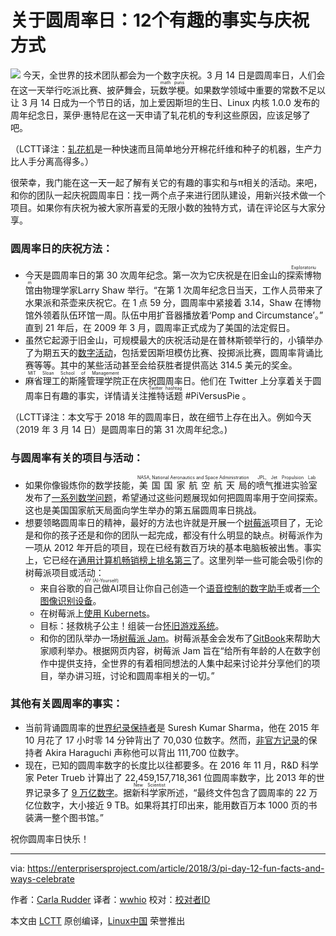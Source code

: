 关于圆周率日：12个有趣的事实与庆祝方式
======

![](https://enterprisersproject.com/sites/default/files/styles/620x350/public/images/cio_piday.png?itok=kTht0qV9)
今天，全世界的技术团队都会为一个数字庆祝。3 月 14 日是圆周率日，人们会在这一天举行吃派比赛、披萨舞会，玩<ruby>数学梗<rt>math puns</rt></ruby>。如果数学领域中重要的常数不足以让 3 月 14 日成为一个节日的话，加上爱因斯坦的生日、Linux 内核 1.0.0 发布的周年纪念日，莱伊·惠特尼在这一天申请了轧花机的专利这些原因，应该足够了吧。

（LCTT译注：[轧花机](https://zh.wikipedia.org/wiki/%E8%BB%8B%E6%A3%89%E6%A9%9F)是一种快速而且简单地分开棉花纤维和种子的机器，生产力比人手分离高得多。）

很荣幸，我门能在这一天一起了解有关它的有趣的事实和与π相关的活动。来吧，和你的团队一起庆祝圆周率日：找一两个点子来进行团队建设，用新兴技术做一个项目。如果你有庆祝为被大家所喜爱的无限小数的独特方式，请在评论区与大家分享。

### 圆周率日的庆祝方法：

  * 今天是圆周率日的第 30 次周年纪念。第一次为它庆祝是在旧金山的<ruby>探索博物馆<rt>Exploratorium</rt></ruby>由物理学家Larry Shaw 举行。“在第 1 次周年纪念日当天，工作人员带来了水果派和茶壶来庆祝它。在 1 点 59 分，圆周率中紧接着 3.14，Shaw 在博物馆外领着队伍环馆一周。队伍中用扩音器播放着‘Pomp and Circumstance’。” 直到 21 年后，在 2009 年 3 月，圆周率正式成为了美国的法定假日。
  * 虽然它起源于旧金山，可规模最大的庆祝活动是在普林斯顿举行的，小镇举办了为期五天的[数字活动][2]，包括爱因斯坦模仿比赛、投掷派比赛，圆周率背诵比赛等等。其中的某些活动甚至会给获胜者提供高达 314.5 美元的奖金。
  * <ruby>麻省理工的斯隆管理学院<rt>MIT Sloan School of Management</rt></ruby>正在庆祝圆周率日。他们在 Twitter 上分享着关于圆周率日有趣的事实，详情请关注<ruby>推特话题<rt>Twitter hashtag</rt></ruby> #PiVersusPie 。

（LCTT译注：本文写于 2018 年的圆周率日，故在细节上存在出入。例如今天（2019 年 3 月 14 日）是圆周率日的第 31 次周年纪念。)

### 与圆周率有关的项目与活动：

  * 如果你像锻炼你的数学技能，<ruby>美国国家航空航天局<rt>NASA, National Aeronautics and Space Administration</rt></ruby>的<ruby>喷气推进实验室<rt>JPL, Jet Propulsion Lab</rt></ruby>发布了[一系列数学问题][4]，希望通过这些问题展现如何把圆周率用于空间探索。这也是美国国家航天局面向学生举办的第五届圆周率日挑战。
  * 想要领略圆周率日的精神，最好的方法也许就是开展一个[树莓派][5]项目了，无论是和你的孩子还是和你的团队一起完成，都没有什么明显的缺点。树莓派作为一项从 2012 年开启的项目，现在已经有数百万块的基本电脑板被出售。事实上，它已经在[通用计算机畅销榜上排名第三][6]了。这里列举一些可能会吸引你的树莓派项目或活动：
    * 来自谷歌的<ruby>自己做AI<rt>AIY (AI-Yourself)</rt></ruby>项目让你自己创造一个[语音控制的数字助手][7]或者[一个图像识别设备][8]。
    * 在树莓派上[使用 Kubernets][9]。
    * 目标：拯救桃子公主！组装一台[怀旧游戏系统][10]。
    * 和你的团队举办一场[树莓派 Jam][11]。树莓派基金会发布了[GitBook][12]来帮助大家顺利举办。根据网页内容，树莓派 Jam 旨在“给所有年龄的人在数字创作中提供支持，全世界的有着相同想法的人集中起来讨论并分享他们的项目，举办讲习班，讨论和圆周率相关的一切。”

### 其他有关圆周率的事实：

  * 当前背诵圆周率的[世界纪录保持者][13]是 Suresh Kumar Sharma，他在 2015 年 10 月花了 17 小时零 14 分钟背出了 70,030 位数字。然而，[非官方记录][14]的保持者 Akira Haraguchi 声称他可以背出 111,700 位数字。
  * 现在，已知的圆周率数字的长度比以往都要多。在 2016 年 11 月，R&D 科学家 Peter Trueb 计算出了 22,459,157,718,361 位圆周率数字，比 2013 年的世界记录多了 [9 万亿数字][15]。据<ruby>新科学家<rt>New Scientist</rt></ruby>所述，“最终文件包含了圆周率的 22 万亿位数字，大小接近 9 TB。如果将其打印出来，能用数百万本 1000 页的书装满一整个图书馆。”

祝你圆周率日快乐！


--------------------------------------------------------------------------------

via: https://enterprisersproject.com/article/2018/3/pi-day-12-fun-facts-and-ways-celebrate

作者：[Carla Rudder][a]
译者：[wwhio](https://github.com/wwhio)
校对：[校对者ID](https://github.com/校对者ID)

本文由 [LCTT](https://github.com/LCTT/TranslateProject) 原创编译，[Linux中国](https://linux.cn/) 荣誉推出

[a]:https://enterprisersproject.com/user/crudder
[1]:https://www.exploratorium.edu/pi/pi-day-history
[2]:https://princetontourcompany.com/activities/pi-day/
[3]:https://twitter.com/MITSloan
[4]:https://www.jpl.nasa.gov/news/news.php?feature=7074
[5]:https://opensource.com/resources/raspberry-pi
[6]:https://www.theverge.com/circuitbreaker/2017/3/17/14962170/raspberry-pi-sales-12-5-million-five-years-beats-commodore-64
[7]:http://www.zdnet.com/article/raspberry-pi-this-google-kit-will-turn-your-pi-into-a-voice-controlled-digital-assistant/
[8]:http://www.zdnet.com/article/google-offers-raspberry-pi-owners-this-new-ai-vision-kit-to-spot-cats-people-emotions/
[9]:https://opensource.com/article/17/3/kubernetes-raspberry-pi
[10]:https://opensource.com/article/18/1/retro-gaming
[11]:https://opensource.com/article/17/5/how-run-raspberry-pi-meetup
[12]:https://www.raspberrypi.org/blog/support-raspberry-jam-community/
[13]:http://www.pi-world-ranking-list.com/index.php?page=lists&category=pi
[14]:https://www.theguardian.com/science/alexs-adventures-in-numberland/2015/mar/13/pi-day-2015-memory-memorisation-world-record-japanese-akira-haraguchi
[15]:https://www.newscientist.com/article/2124418-celebrate-pi-day-with-9-trillion-more-digits-than-ever-before/?utm_medium=Social&utm_campaign=Echobox&utm_source=Facebook&utm_term=Autofeed&cmpid=SOC%7CNSNS%7C2017-Echobox#link_time=1489480071
